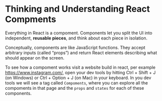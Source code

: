 # Thinking and Understanding React Compments

Everything in React is a compoment. Components let you split the UI into independent, **reusable pieces**, and think about each piece in isolation. 

Conceptually, components are like JavaScript functions. They accept arbitrary inputs (called “props”) and return React elements describing what should appear on the screen.

To see how a compoment works visit a website build in react, per example https://www.instagram.com/, open your dev tools by hitting Ctrl + Shift + J (on Windows) or Ctrl + Option + J (on Mac) in your keyboard. In you dev tools we will see a tag called `Compoments`, where you can explore all the compoments in that page and the `props` and `states` for each of these components.